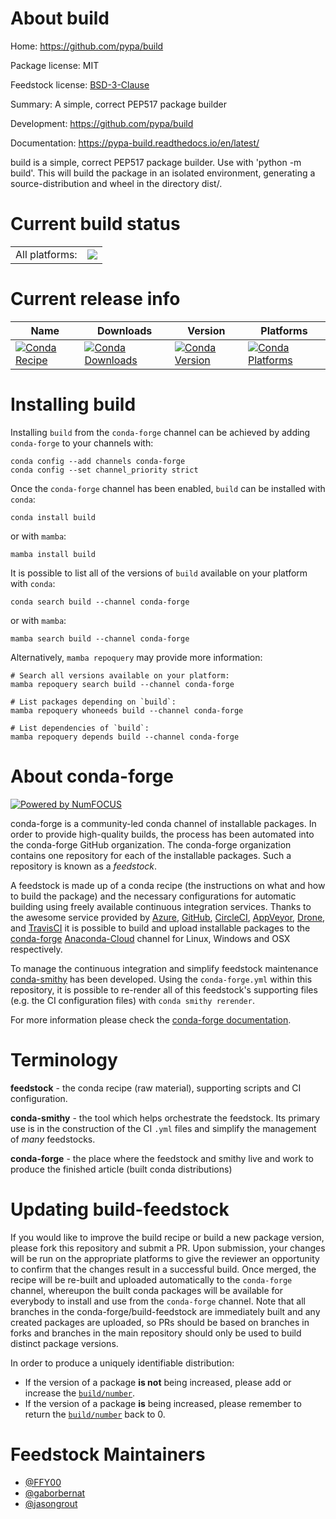 About build
===========

Home: https://github.com/pypa/build

Package license: MIT

Feedstock license: [BSD-3-Clause](https://github.com/conda-forge/build-feedstock/blob/main/LICENSE.txt)

Summary: A simple, correct PEP517 package builder

Development: https://github.com/pypa/build

Documentation: https://pypa-build.readthedocs.io/en/latest/

build is a simple, correct PEP517 package builder. Use with 'python -m build'. This will build the package in an isolated environment, generating a source-distribution and wheel in the directory dist/.


Current build status
====================


<table><tr><td>All platforms:</td>
    <td>
      <a href="https://dev.azure.com/conda-forge/feedstock-builds/_build/latest?definitionId=12191&branchName=main">
        <img src="https://dev.azure.com/conda-forge/feedstock-builds/_apis/build/status/build-feedstock?branchName=main">
      </a>
    </td>
  </tr>
</table>

Current release info
====================

| Name | Downloads | Version | Platforms |
| --- | --- | --- | --- |
| [![Conda Recipe](https://img.shields.io/badge/recipe-build-green.svg)](https://anaconda.org/conda-forge/build) | [![Conda Downloads](https://img.shields.io/conda/dn/conda-forge/build.svg)](https://anaconda.org/conda-forge/build) | [![Conda Version](https://img.shields.io/conda/vn/conda-forge/build.svg)](https://anaconda.org/conda-forge/build) | [![Conda Platforms](https://img.shields.io/conda/pn/conda-forge/build.svg)](https://anaconda.org/conda-forge/build) |

Installing build
================

Installing `build` from the `conda-forge` channel can be achieved by adding `conda-forge` to your channels with:

```
conda config --add channels conda-forge
conda config --set channel_priority strict
```

Once the `conda-forge` channel has been enabled, `build` can be installed with `conda`:

```
conda install build
```

or with `mamba`:

```
mamba install build
```

It is possible to list all of the versions of `build` available on your platform with `conda`:

```
conda search build --channel conda-forge
```

or with `mamba`:

```
mamba search build --channel conda-forge
```

Alternatively, `mamba repoquery` may provide more information:

```
# Search all versions available on your platform:
mamba repoquery search build --channel conda-forge

# List packages depending on `build`:
mamba repoquery whoneeds build --channel conda-forge

# List dependencies of `build`:
mamba repoquery depends build --channel conda-forge
```


About conda-forge
=================

[![Powered by
NumFOCUS](https://img.shields.io/badge/powered%20by-NumFOCUS-orange.svg?style=flat&colorA=E1523D&colorB=007D8A)](https://numfocus.org)

conda-forge is a community-led conda channel of installable packages.
In order to provide high-quality builds, the process has been automated into the
conda-forge GitHub organization. The conda-forge organization contains one repository
for each of the installable packages. Such a repository is known as a *feedstock*.

A feedstock is made up of a conda recipe (the instructions on what and how to build
the package) and the necessary configurations for automatic building using freely
available continuous integration services. Thanks to the awesome service provided by
[Azure](https://azure.microsoft.com/en-us/services/devops/), [GitHub](https://github.com/),
[CircleCI](https://circleci.com/), [AppVeyor](https://www.appveyor.com/),
[Drone](https://cloud.drone.io/welcome), and [TravisCI](https://travis-ci.com/)
it is possible to build and upload installable packages to the
[conda-forge](https://anaconda.org/conda-forge) [Anaconda-Cloud](https://anaconda.org/)
channel for Linux, Windows and OSX respectively.

To manage the continuous integration and simplify feedstock maintenance
[conda-smithy](https://github.com/conda-forge/conda-smithy) has been developed.
Using the ``conda-forge.yml`` within this repository, it is possible to re-render all of
this feedstock's supporting files (e.g. the CI configuration files) with ``conda smithy rerender``.

For more information please check the [conda-forge documentation](https://conda-forge.org/docs/).

Terminology
===========

**feedstock** - the conda recipe (raw material), supporting scripts and CI configuration.

**conda-smithy** - the tool which helps orchestrate the feedstock.
                   Its primary use is in the construction of the CI ``.yml`` files
                   and simplify the management of *many* feedstocks.

**conda-forge** - the place where the feedstock and smithy live and work to
                  produce the finished article (built conda distributions)


Updating build-feedstock
========================

If you would like to improve the build recipe or build a new
package version, please fork this repository and submit a PR. Upon submission,
your changes will be run on the appropriate platforms to give the reviewer an
opportunity to confirm that the changes result in a successful build. Once
merged, the recipe will be re-built and uploaded automatically to the
`conda-forge` channel, whereupon the built conda packages will be available for
everybody to install and use from the `conda-forge` channel.
Note that all branches in the conda-forge/build-feedstock are
immediately built and any created packages are uploaded, so PRs should be based
on branches in forks and branches in the main repository should only be used to
build distinct package versions.

In order to produce a uniquely identifiable distribution:
 * If the version of a package **is not** being increased, please add or increase
   the [``build/number``](https://docs.conda.io/projects/conda-build/en/latest/resources/define-metadata.html#build-number-and-string).
 * If the version of a package **is** being increased, please remember to return
   the [``build/number``](https://docs.conda.io/projects/conda-build/en/latest/resources/define-metadata.html#build-number-and-string)
   back to 0.

Feedstock Maintainers
=====================

* [@FFY00](https://github.com/FFY00/)
* [@gaborbernat](https://github.com/gaborbernat/)
* [@jasongrout](https://github.com/jasongrout/)

